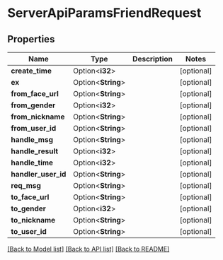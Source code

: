 # ServerApiParamsFriendRequest

## Properties

Name | Type | Description | Notes
------------ | ------------- | ------------- | -------------
**create_time** | Option<**i32**> |  | [optional]
**ex** | Option<**String**> |  | [optional]
**from_face_url** | Option<**String**> |  | [optional]
**from_gender** | Option<**i32**> |  | [optional]
**from_nickname** | Option<**String**> |  | [optional]
**from_user_id** | Option<**String**> |  | [optional]
**handle_msg** | Option<**String**> |  | [optional]
**handle_result** | Option<**i32**> |  | [optional]
**handle_time** | Option<**i32**> |  | [optional]
**handler_user_id** | Option<**String**> |  | [optional]
**req_msg** | Option<**String**> |  | [optional]
**to_face_url** | Option<**String**> |  | [optional]
**to_gender** | Option<**i32**> |  | [optional]
**to_nickname** | Option<**String**> |  | [optional]
**to_user_id** | Option<**String**> |  | [optional]

[[Back to Model list]](../README.md#documentation-for-models) [[Back to API list]](../README.md#documentation-for-api-endpoints) [[Back to README]](../README.md)


